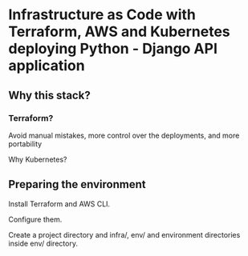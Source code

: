 # Infrastructure as Code with Terraform, AWS and Kubernetes deploying Python - Django API application

## Why this stack?

### Terraform?

Avoid manual mistakes, more control over the deployments, and more portability

Why Kubernetes?

## Preparing the environment

Install Terraform and AWS CLI.

Configure them.

Create a project directory and infra/, env/ and environment directories inside env/ directory.

